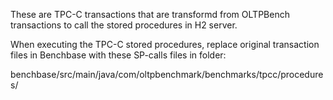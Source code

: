 These are TPC-C transactions that are transformd from OLTPBench transactions to call the stored procedures in H2 server.

When executing the TPC-C stored procedures, replace original transaction files in Benchbase with these SP-calls files in folder: 

benchbase/src/main/java/com/oltpbenchmark/benchmarks/tpcc/procedures/
